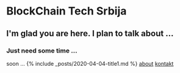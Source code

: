 # BlockChain Tech Srbija

## I'm glad you are here. I plan to talk about ...
### Just need some time ...
soon ...
{% include _posts/2020-04-04-title1.md %}
[about](about.html) 
[kontakt](contact.html)

